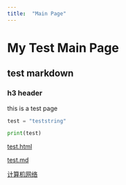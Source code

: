 ```yaml
---
title:  "Main Page"
---
```


# My Test Main Page

## test markdown

### h3 header

this is a test page 

``` python
test = "teststring"

print(test)
```

[test.html](./test.html)

[test.md](test2.md)

[计算机网络](./course/net.md)